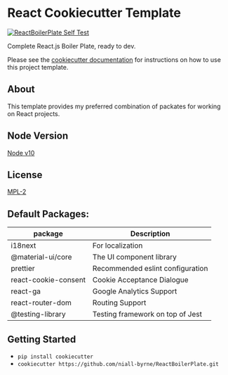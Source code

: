 # React Cookiecutter Template

[![ReactBoilerPlate Self Test](https://github.com/niall-byrne/ReactBoilerPlate/workflows/ReactBoilerPlate%20Self%20Test/badge.svg)](https://github.com/niall-byrne/ReactBoilerPlate/actions)

Complete React.js Boiler Plate, ready to dev.

Please see the [cookiecutter documentation](https://cookiecutter.readthedocs.io/) for instructions on how to use this project template.

## About

This template provides my preferred combination of packates for working on React projects.

## Node Version

[Node v10](https://nodejs.org/dist/latest-v10.x/)

## License

[MPL-2](LICENSE)

## Default Packages:

| package              | Description                      |
| -------------------- | -------------------------------- |
| i18next              | For localization                 |
| @material-ui/core    | The UI component library         |
| prettier             | Recommended eslint configuration |
| react-cookie-consent | Cookie Acceptance Dialogue       |
| react-ga             | Google Analytics Support         |
| react-router-dom     | Routing Support                  |
| @testing-library     | Testing framework on top of Jest |

## Getting Started

- `pip install cookiecutter`
- `cookiecutter https://github.com/niall-byrne/ReactBoilerPlate.git`
